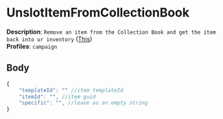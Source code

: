 # UnslotItemFromCollectionBook

**Description**: `Remove an item from the Collection Book and get the item back into ur inventory` ([This](https://cdn.discordapp.com/attachments/842511284469366824/922575625632501830/unknown.png)) \
**Profiles**: `campaign`

## Body
```js
{
    "templateId": "" //item templateId
    "itemId": "", //item guid
    "specific": "", //leave as an empty string
}
```
